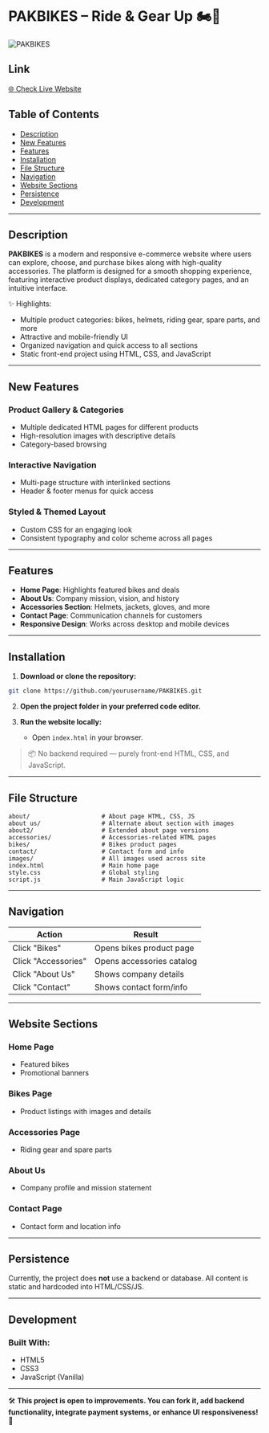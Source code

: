 # PAKBIKES – Ride & Gear Up 🏍️🛒

![PAKBIKES](https://img.shields.io/badge/PAKBIKES-HTML%2C%20CSS%2C%20JS-orange.svg)

## Link

[🌐 Check Live Website](https://arslan0umar.github.io/pakbikes/) <!-- Replace with actual link -->

## Table of Contents

* [Description](#description)  
* [New Features](#new-features)  
* [Features](#features)  
* [Installation](#installation)  
* [File Structure](#file-structure)  
* [Navigation](#navigation)  
* [Website Sections](#website-sections)  
* [Persistence](#persistence)  
* [Development](#development)  

---

## Description

**PAKBIKES** is a modern and responsive e-commerce website where users can explore, choose, and purchase bikes along with high-quality accessories. The platform is designed for a smooth shopping experience, featuring interactive product displays, dedicated category pages, and an intuitive interface.

✨ Highlights:  
* Multiple product categories: bikes, helmets, riding gear, spare parts, and more  
* Attractive and mobile-friendly UI  
* Organized navigation and quick access to all sections  
* Static front-end project using HTML, CSS, and JavaScript  

---

## New Features

### Product Gallery & Categories
* Multiple dedicated HTML pages for different products  
* High-resolution images with descriptive details  
* Category-based browsing  

### Interactive Navigation
* Multi-page structure with interlinked sections  
* Header & footer menus for quick access  

### Styled & Themed Layout
* Custom CSS for an engaging look  
* Consistent typography and color scheme across all pages  

---

## Features

- **Home Page**: Highlights featured bikes and deals  
- **About Us**: Company mission, vision, and history  
- **Accessories Section**: Helmets, jackets, gloves, and more  
- **Contact Page**: Communication channels for customers  
- **Responsive Design**: Works across desktop and mobile devices  

---

## Installation

1. **Download or clone the repository:**
```bash
git clone https://github.com/yourusername/PAKBIKES.git
```

2. **Open the project folder in your preferred code editor.**

3. **Run the website locally:**
   - Open `index.html` in your browser.

> 📦 No backend required — purely front-end HTML, CSS, and JavaScript.

---

## File Structure

```
about/                    # About page HTML, CSS, JS
about us/                 # Alternate about section with images
about2/                   # Extended about page versions
accessories/              # Accessories-related HTML pages
bikes/                    # Bikes product pages
contact/                  # Contact form and info
images/                   # All images used across site
index.html                # Main home page
style.css                 # Global styling
script.js                 # Main JavaScript logic
```

---

## Navigation

| Action | Result |
| ------ | ------- |
| Click "Bikes" | Opens bikes product page |
| Click "Accessories" | Opens accessories catalog |
| Click "About Us" | Shows company details |
| Click "Contact" | Shows contact form/info |

---

## Website Sections

### Home Page
- Featured bikes  
- Promotional banners  

### Bikes Page
- Product listings with images and details  

### Accessories Page
- Riding gear and spare parts  

### About Us
- Company profile and mission statement  

### Contact Page
- Contact form and location info  

---

## Persistence

Currently, the project does **not** use a backend or database. All content is static and hardcoded into HTML/CSS/JS.

---

## Development

### Built With:
* HTML5  
* CSS3  
* JavaScript (Vanilla)  

---

🛠️ **This project is open to improvements. You can fork it, add backend functionality, integrate payment systems, or enhance UI responsiveness!** 🚀
